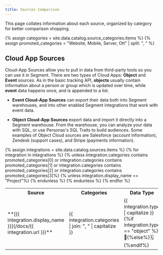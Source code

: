 ```yaml
---
title: Sources Comparison
---
```


This page collates information about each source, organized by category for better comparison shopping.

{% assign categories = site.data.catalog.source_categories.items %}
{% assign promoted_categories = "Website, Mobile, Server, Ott" | split: ", " %}
<!--
## Library Sources
  <table>
    <tr>
      <th> Source </th>
      <th> Categories </th>
      <th> Data Type </th>
    </tr>
{% for category in promoted_categories %}
    {% assign integrations = site.data.catalog.sources.items | where: "categories", category %}
    {% for integration in integrations %}
    <tr>
      <td>**[{{ integration.display_name }}](/docs/{{ integration.url }})**</td>
      <td>{{ integration.categories }}</td>
      <td>{{ integration.type }}</td>
    </tr>
    {% endfor %}
  {% endfor %}
</table> -->


## Cloud App Sources

Cloud-App Sources allow you to pull in data from third-party tools so you can use it in Segment. There are two types of Cloud Apps: **Object** and **Event** sources. As in the basic tracking API, **objects** usually contain information about a person or group which is updated over time, while **event** data happens once, and is appended to a list.

- **Event Cloud-App Sources** can export their data both into Segment warehouses, and into other enabled Segment integrations that work with event data.

- **Object Cloud-App Sources** export data and import it directly into a Segment warehouse. From the warehouse, you can analyze your data with SQL, or use Personas's SQL Traits to build audiences. Some examples of Object Cloud sources are Salesforce (account information), Zendesk (support cases), and Stripe (payments information).



<table>
  <tr>
    <th width="20%"> Source </th>
    <th width="30%"> Categories </th>
    <th> Data Type </th>
  </tr>
  {% assign integrations = site.data.catalog.sources.items %}
  {% for integration in integrations %}
    {% unless integration.categories contains promoted_categories[0] or integration.categories contains promoted_categories[1] or integration.categories contains promoted_categories[2] or integration.categories contains promoted_categories[3]%}
    {% unless integration.display_name == "Project"%}
  <tr>
    <td> **[{{ integration.display_name }}](/docs/{{ integration.url }})**</td>
    <td width="30%">{{ integration.categories | join: ", " | capitalize }}</td>
    <td width="20%">{{ integration.type | capitalize }} {%if integration.type == "object" %}🎁{%else%}🗓{%endif%}</td>
  </tr>
    {% endunless %}
    {% endunless %}
  {% endfor %}
</table>

